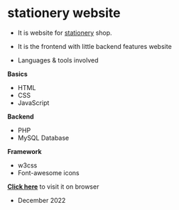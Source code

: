 # stationery website
- It is website for [stationery](https://yohanaandrew-tz.github.io/stationery/) shop.
- It is the frontend with little backend features website

- Languages & tools involved

**Basics**
- HTML
- CSS
- JavaScript

**Backend**
- PHP
- MySQL Database

**Framework**
- w3css
- Font-awesome icons

**[Click here](https://yohanaandrew-tz.github.io/stationery/)** to visit it on browser

- December 2022


